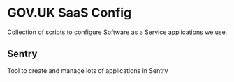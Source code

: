 # GOV.UK SaaS Config

Collection of scripts to configure Software as a Service applications we use.

## Sentry

Tool to create and manage lots of applications in Sentry

